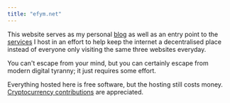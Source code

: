 ```yaml
---
title: "efym.net"
---
```

This website serves as my personal [blog](/posts) as well as an entry point to the [services](/services) I host in an effort to help keep the internet a decentralised place instead of everyone only visiting the same three websites everyday.

You can't escape from your mind, but you can certainly escape from modern digital tyranny; it just requires some effort.

Everything hosted here is free software, but the hosting still costs money. [Cryptocurrency contributions](/support) are appreciated.

